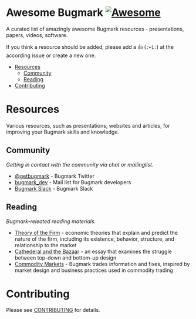 # Awesome Bugmark [![Awesome][1]](https://github.com/sindresorhus/awesome)
A curated list of amazingly awesome Bugmark resources - presentations,
papers, videos, software.

[1]: https://cdn.rawgit.com/sindresorhus/awesome/d7305f38d29fed78fa85652e3a63e154dd8e8829/media/badge.svg

If you think a resource should be added, please add a :+1: (`:+1:`) at
the according issue or create a new one.

- [Resources](#resources)
    - [Community](#community)
    - [Reading](#reading)
- [Contributing](#contributing)

# Resources
Various resources, such as presentations, websites and articles, for
improving your Bugmark skills and knowledge.

## Community
*Getting in contact with the community via chat or mailinglist.*

* [@getbugmark](http://twitter.com/getbugmark) - Bugmark Twitter
* [bugmark_dev](https://groups.google.com/d/forum/bugmark_dev) - Mail list for Bugmark developers
* [Bugmark Slack](https://bugmark-slackin.herokuapp.com/) - Bugmark Slack 

## Reading
*Bugmark-releated reading materials.*

* [Theory of the Firm](https://en.wikipedia.org/wiki/Theory_of_the_firm) - economic theories that explain and predict the nature of the firm, including its existence, behavior, structure, and relationship to the market
* [Cathederal and the Bazaar](https://en.wikipedia.org/wiki/The_Cathedral_and_the_Bazaar) - an essay that examines the struggle between top-down and bottom-up design
* [Commodity Markets](https://en.wikipedia.org/wiki/Commodity_market) - Bugmark trades information and fixes, inspired by market design and business practices used in commodity trading

# Contributing
Please see [CONTRIBUTING](https://github.com/bugmark/awesome-bugmark/blob/master/.github/CONTRIBUTING.md) for details.
